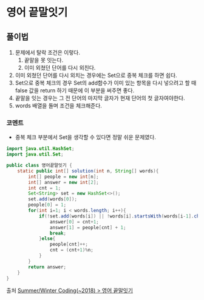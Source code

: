# 영어 끝말잇기

## 풀이법
1. 문제에서 탈락 조건은 이렇다.
   1. 끝말을 못 잇는다.
   2. 이미 외쳤던 단어를 다시 외친다.
2. 이미 외쳤던 단어를 다시 외치는 경우에는 Set으로 중복 체크를 하면 쉽다.
3. Set으로 중복 체크의 경우 Set의 add함수가 이미 있는 항목을 다시 넣으려고 할 때 false 값을 return 하기 때문에 이 부분을 써주면 좋다.
4. 끝말을 잇는 경우는 그 전 단어의 마지막 글자가 현재 단어의 첫 글자여야한다. 
5. words 배열을 돌며 조건을 체크해준다.

### 코멘트
- 중복 체크 부분에서 Set을 생각할 수 있다면 정말 쉬운 문제였다.

```java
import java.util.HashSet;
import java.util.Set;

public class 영어끝말잇기 {
    static public int[] solution(int n, String[] words){
        int[] people = new int[n];
        int[] answer = new int[2];
        int cnt = 1;
        Set<String> set = new HashSet<>();
        set.add(words[0]);
        people[0] = 1;
        for(int i=1; i < words.length; i++){
            if(!set.add(words[i]) || !words[i].startsWith(words[i-1].charAt(words[i-1].length() - 1)+"")){
                answer[0] = cnt+1;
                answer[1] = people[cnt] + 1;
                break;
            }else{
                people[cnt]++;
                cnt = (cnt+1)%n;
            }
        }
        return answer;
    }
}

```
출처 [Summer/Winter Coding(~2018) > 영어 끝말잇기](https://programmers.co.kr/learn/courses/30/lessons/12981)